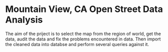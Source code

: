 # Mountain View, CA Open Street Data Analysis
The aim of the priject is to select the map from the region of world, get the data, audit the data and fix the problems encountered in data. Then import the cleaned data into databse and perform several queries against it.
